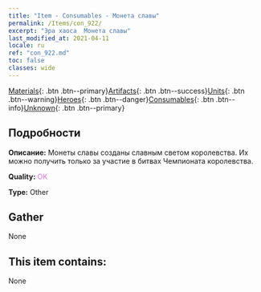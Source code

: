 ```yaml
---
title: "Item - Consumables - Монета славы"
permalink: /Items/con_922/
excerpt: "Эра хаоса  Монета славы"
last_modified_at: 2021-04-11
locale: ru
ref: "con_922.md"
toc: false
classes: wide
---
```

 [Materials](/ru/Items/){: .btn .btn--primary}[Artifacts](/ru/Items/Artifacts/){: .btn .btn--success}[Units](/ru/Items/Units/){: .btn .btn--warning}[Heroes](/ru/Items/Heroes/){: .btn .btn--danger}[Consumables](/ru/Items/Consumables/){: .btn .btn--info}[Unknown](/ru/Items/Unknown/){: .btn .btn--primary}

## Подробности
 **Описание:** Монеты славы созданы славным светом королевства. Их можно получить только за участие в битвах Чемпионата королевства.

 **Quality:** <span style="color: #DA70D6">OK</span>

 **Type:** Other

## Gather

  None

## This item contains:

  None

